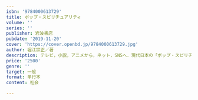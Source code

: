 ```yaml
---
isbn: '9784000613729'
title: ポップ・スピリチュアリティ
volume: ''
series: ''
publisher: 岩波書店
pubdate: '2019-11-20'
cover: 'https://cover.openbd.jp/9784000613729.jpg'
author: 堀江宗正／著
description: テレビ，小説，アニメから，ネット，SNSへ．現代日本の「ポップ・スピリチュアリティ」の本格的研究．
price: '2500'
genre: ''
target: 一般
format: 単行本
content: 社会

---
```

